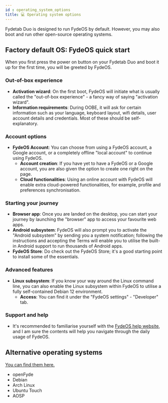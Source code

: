 ```yaml
---
id : operating_system_options
title: 💻 Operating system options
---
```


Fydetab Duo is designed to run FydeOS by default. However, you may also boot and run other open-source operating systems.

## Factory default OS: FydeOS quick start

When you first press the power on button on your Fydetab Duo and boot it up for the first time, you will be greeted by FydeOS.

### Out-of-box experience

- **Activation wizard**: On the first boot, FydeOS will initiate what is usually called the "out-of-box experience" - a fancy way of saying "activation wizard".
- **Information requirements**: During OOBE, it will ask for certain information such as your language, keyboard layout, wifi details, user account details and credentials. Most of these should be self-explanatory.

### Account options

- **FydeOS Account**: You can choose from using a FydeOS account, a Google account, or a completely offline "local account" to continue using FydeOS.
    - **Account creation**: If you have yet to have a FydeOS or a Google account, you are also given the option to create one right on the page.
    - **Cloud functionalities**: Using an online account with FydeOS will enable extra cloud-powered functionalities, for example, profile and preferences synchronisation.

### Starting your journey

- **Browser app**: Once you are landed on the desktop, you can start your journey by launching the "browser" app to access your favourite web apps.
- **Android subsystem**: FydeOS will also prompt you to activate the "Android subsystem" by sending you a system notification; following the instructions and accepting the Terms will enable you to utilise the built-in Android support to run thousands of Android apps.
- **FydeOS Store**: Do check out the FydeOS Store; it's a good starting point to install some of the essentials.

### Advanced features

- **Linux subsystem**: If you know your way around the Linux command line, you can also enable the Linux subsystem within FydeOS to utilise a fully self-contained Debian 12 environment.
    - **Access**: You can find it under the "FydeOS settings" - "Developer" tab.

### Support and help

- It's recommended to familiarise yourself with the [FydeOS help website](https://fydeos.io/help), and I am sure the contents will help you navigate through the daily usage of FydeOS.

## Alternative operating systems
[You can find them here.](-/category/-os-release-board)
- openFyde
- Debian
- Arch Linux
- Ubuntu Touch
- AOSP
